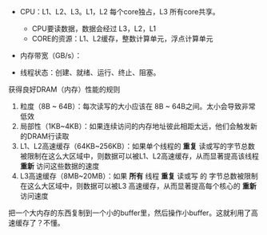 
* CPU：L1、L2、L3。L1，L2 每个core独占，L3 所有core共享。
  * CPU要读数据，数据会经过 L3，L2，L1
  * CORE的资源：L1、L2缓存，整数计算单元，浮点计算单元
* 内存带宽（GB/s）：



* 线程状态：创建、就绪、运行、终止、阻塞。


获得良好DRAM（内存）性能的规则

1. 粒度（8B ~ 64B）：每次读写的大小应该在 8B ~ 64B之间。太小会导致非常低效
2. 局部性（1KB~4KB）：如果连续访问的内存地址彼此相距太远，他们会触发新的DRAM行读取
3. L1、L2高速缓存（64KB~256KB）：如果单个线程的 **重复** 读或写的字节总数被限制在这么大区域中，则数据可以被L1、L2高速缓存，从而显著提高该线程 **重新** 访问这些数据的速度
4. L3高速缓存（8MB~20MB）：如果 **所有** 线程 **重复** 读或写 的 字节总数被限制在这么大区域中，则数据可以被L3 高速缓存，从而显著提高每个核心的 **重新** 访问速度

把一个大内存的东西复制到一个小的buffer里，然后操作小buffer。这就利用了高速缓存了？不懂。
